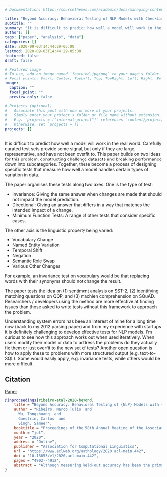 ```yaml
---
# Documentation: https://sourcethemes.com/academic/docs/managing-content/

title: "Beyond Accuracy: Behavioral Testing of NLP Models with CheckList (Ribeiro, et al., ACL 2020 Best Paper)"
subtitle: ""
summary: "It is difficult to predict how well a model will work in the real world. Carefully curated test sets provide some signal, but only if they are large, representative, and have not been overfit to. This paper builds on two ideas for this problem: constructing challenge datasets and breaking performance down into subcategories. Together, these become a process of designing specific tests that measure how well a model handles certain types of variation in data."
authors: []
tags: ["paper", "analysis", "data"]
categories: []
date: 2020-09-03T14:44:29-05:00
lastmod: 2020-09-03T14:44:29-05:00
featured: false
draft: false

# Featured image
# To use, add an image named `featured.jpg/png` to your page's folder.
# Focal points: Smart, Center, TopLeft, Top, TopRight, Left, Right, BottomLeft, Bottom, BottomRight.
image:
  caption: ""
  focal_point: ""
  preview_only: false

# Projects (optional).
#   Associate this post with one or more of your projects.
#   Simply enter your project's folder or file name without extension.
#   E.g. `projects = ["internal-project"]` references `content/project/deep-learning/index.md`.
#   Otherwise, set `projects = []`.
projects: []
---
```


It is difficult to predict how well a model will work in the real world.
Carefully curated test sets provide some signal, but only if they are large, representative, and have not been overfit to.
This paper builds on two ideas for this problem: constructing challenge datasets and breaking performance down into subcategories.
Together, these become a process of designing specific tests that measure how well a model handles certain types of variation in data.

The paper organises these tests along two axes.
One is the type of test:

- Invariance: Giving the same answer when changes are made that should not impact the model prediction.
- Directional: Giving an answer that differs in a way that matches the intended impact of a change.
- Minimum Function Tests: A range of other tests that consider specific cases.

The other axis is the linguistic property being varied:

- Vocabulary Change
- Named Entity Variation
- Temporal Shift
- Negation
- Semantic Role Swap
- Various Other Changes

For example, an invariance test on vocabulary would be that replacing words with their synonyms should not change the result.

The paper tests the idea on (1) sentiment analysis on SST-2, (2) identifying matching questions on QQP, and (3) machien comprehension on SQuAD.
Researchers / developers using the method are more effective at finding issues than those asked to write tests without this framework to approach the problem.

Understanding system errors has been an interest of mine for a long time now (back to my 2012 parsing paper) and from my experience with startups it is definitely challenging to develop effective tests for NLP models.
I'm curious to see how this approach works out when used iteratively.
When users modify their model or data to address the problems do they actually fix them or just overfit to the new set of tests?
Another open question is how to apply these to problems with more structured output (e.g. text-to-SQL).
Some would easily apply, e.g. invariance tests, while others would be more difficult.

## Citation

[Paper](https://www.aclweb.org/anthology/2020.acl-main.442/)

```bibtex
@inproceedings{ribeiro-etal-2020-beyond,
    title = "Beyond Accuracy: Behavioral Testing of {NLP} Models with {C}heck{L}ist",
    author = "Ribeiro, Marco Tulio  and
      Wu, Tongshuang  and
      Guestrin, Carlos  and
      Singh, Sameer",
    booktitle = "Proceedings of the 58th Annual Meeting of the Association for Computational Linguistics",
    month = "jul",
    year = "2020",
    address = "Online",
    publisher = "Association for Computational Linguistics",
    url = "https://www.aclweb.org/anthology/2020.acl-main.442",
    doi = "10.18653/v1/2020.acl-main.442",
    pages = "4902--4912",
    abstract = "Although measuring held-out accuracy has been the primary approach to evaluate generalization, it often overestimates the performance of NLP models, while alternative approaches for evaluating models either focus on individual tasks or on specific behaviors. Inspired by principles of behavioral testing in software engineering, we introduce CheckList, a task-agnostic methodology for testing NLP models. CheckList includes a matrix of general linguistic capabilities and test types that facilitate comprehensive test ideation, as well as a software tool to generate a large and diverse number of test cases quickly. We illustrate the utility of CheckList with tests for three tasks, identifying critical failures in both commercial and state-of-art models. In a user study, a team responsible for a commercial sentiment analysis model found new and actionable bugs in an extensively tested model. In another user study, NLP practitioners with CheckList created twice as many tests, and found almost three times as many bugs as users without it.",
}
```

